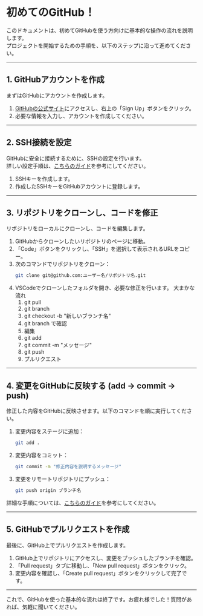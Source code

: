 # 初めてのGitHub！

このドキュメントは、初めてGitHubを使う方向けに基本的な操作の流れを説明します。  
プロジェクトを開始するための手順を、以下のステップに沿って進めてください。

---

## 1. GitHubアカウントを作成

まずはGitHubにアカウントを作成します。

1. [GitHubの公式サイト](https://github.com)にアクセスし、右上の「Sign Up」ボタンをクリック。
2. 必要な情報を入力し、アカウントを作成してください。

---

## 2. SSH接続を設定

GitHubに安全に接続するために、SSHの設定を行います。  
詳しい設定手順は、[こちらのガイド](https://www.kagoya.jp/howto/it-glossary/develop/github_ssh/)を参考にしてください。

1. SSHキーを作成します。
2. 作成したSSHキーをGitHubアカウントに登録します。

---

## 3. リポジトリをクローンし、コードを修正

リポジトリをローカルにクローンし、コードを編集します。

1. GitHubからクローンしたいリポジトリのページに移動。
2. 「Code」ボタンをクリックし、「SSH」を選択して表示されるURLをコピー。
3. 次のコマンドでリポジトリをクローン：
   ```bash
   git clone git@github.com:ユーザー名/リポジトリ名.git
   ```
4. VSCodeでクローンしたフォルダを開き、必要な修正を行います。
   大まかな流れ
   1. git pull
   2. git branch
   3. git checkout -b "新しいブランチ名"
   4. git branch で確認
   5. 編集
   6. git add
   7. git commit -m "メッセージ"
   8. git push
   9. プルリクエスト

---

## 4. 変更をGitHubに反映する (add -> commit -> push)

修正した内容をGitHubに反映させます。以下のコマンドを順に実行してください。

1. 変更内容をステージに追加：
   ```bash
   git add .
   ```
2. 変更内容をコミット：
   ```bash
   git commit -m "修正内容を説明するメッセージ"
   ```
3. 変更をリモートリポジトリにプッシュ：
   ```bash
   git push origin ブランチ名
   ```

詳細な手順については、[こちらのガイド](https://backlog.com/ja/git-tutorial/pull-request/05/)を参考にしてください。

---

## 5. GitHubでプルリクエストを作成

最後に、GitHub上でプルリクエストを作成します。

1. GitHub上でリポジトリにアクセスし、変更をプッシュしたブランチを確認。
2. 「Pull request」タブに移動し、「New pull request」ボタンをクリック。
3. 変更内容を確認し、「Create pull request」ボタンをクリックして完了です。

---

これで、GitHubを使った基本的な流れは終了です。お疲れ様でした！質問があれば、気軽に聞いてください。
